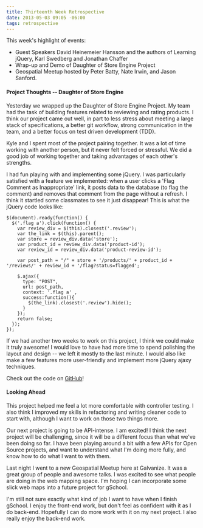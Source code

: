 ```yaml
---
title: Thirteenth Week Retrospective
date: 2013-05-03 09:05 -06:00
tags: retrospective
---
```


This week's highlight of events:

* Guest Speakers David Heinemeier Hansson and the authors of Learning jQuery, Karl Swedberg and Jonathan Chaffer
* Wrap-up and Demo of Daughter of Store Engine Project
* Geospatial Meetup hosted by Peter Batty, Nate Irwin, and Jason Sanford.

#### Project Thoughts -- Daughter of Store Engine

Yesterday we wrapped up the Daughter of Store Engine Project. My team had the task of building features related to reviewing and rating products. I think our project came out well, in part to less stress about meeting a large stack of specifications, a better git workflow, strong communication in the team, and a better focus on test driven development (TDD).

Kyle and I spent most of the project pairing together. It was a lot of time working with another person, but it never felt forced or stressful. We did a good job of working together and taking advantages of each other's strengths.

I had fun playing with and implementing some jQuery. I was particularly satisfied with a feature we implemented: when a user clicks a 'Flag Comment as Inappropriate' link, it posts data to the database (to flag the comment) and removes that comment from the page without a refresh. I think it startled some classmates to see it just disappear! This is what the jQuery code looks like:

```
$(document).ready(function() {
  $('.flag a').click(function() {
    var review_div = $(this).closest('.review');
    var the_link = $(this).parent();
    var store = review_div.data('store');
    var product_id = review_div.data('product-id');
    var review_id = review_div.data('product-review-id');

    var post_path = "/" + store + '/products/' + product_id + '/reviews/' + review_id + '/flag?status=flagged';

    $.ajax({
      type: "POST",
      url: post_path,
      context: '.flag a' ,
      success:function(){
        $(the_link).closest('.review').hide();
      }
    });
    return false;
  });
});
```

If we had another two weeks to work on this project, I think we could make it truly awesome! I would love to have had more time to spend polishing the layout and design -- we left it mostly to the last minute. I would also like make a few features more user-friendly and implement more jQuery ajaxy techniques.


Check out the code on [GitHub](https://github.com/kylesuss/daughterofstore_engine)!

#### Looking Ahead

This project helped me feel a lot more comfortable with controller testing. I also think I improved my skills in refactoring and writing cleaner code to start with, although I want to work on those two things more.

Our next project is going to be API-intense. I am excited! I think the next project will be challenging, since it will be a different focus than what we've been doing so far. I have been playing around a bit with a few APIs for Open Source projects, and want to understand what I'm doing more fully, and know how to do what I want to with them.

Last night I went to a new Geospatial Meetup here at Galvanize. It was a great group of people and awesome talks. I was excited to see what people are doing in the web mapping space. I'm hoping I can incorporate some slick web maps into a future project for gSchool.

I'm still not sure exactly what kind of job I want to have when I finish gSchool. I enjoy the front-end work, but don't feel as confident with it as I do back-end. Hopefully I can do more work with it on my next project. I also really enjoy the back-end work.

